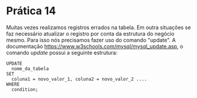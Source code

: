 # Prática 14

Muitas vezes realizamos registros errados na tabela. Em outra situações se faz necessário atualizar o registro por conta da estrutura do negócio mesmo.
Para isso nós precisamos fazer uso do comando "update". A documentação https://www.w3schools.com/mysql/mysql_update.asp, o comando _update_ possui a seguinte
estrutura: 

```
UPDATE 
  nome_da_tabela
SET 
  coluna1 = novo_valor_1, coluna2 = novo_valor_2 ....
WHERE
  condition;
```
